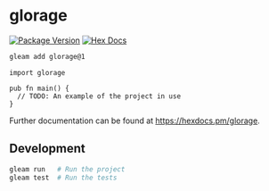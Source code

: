 # glorage

[![Package Version](https://img.shields.io/hexpm/v/glorage)](https://hex.pm/packages/glorage)
[![Hex Docs](https://img.shields.io/badge/hex-docs-ffaff3)](https://hexdocs.pm/glorage/)

```sh
gleam add glorage@1
```
```gleam
import glorage

pub fn main() {
  // TODO: An example of the project in use
}
```

Further documentation can be found at <https://hexdocs.pm/glorage>.

## Development

```sh
gleam run   # Run the project
gleam test  # Run the tests
```
